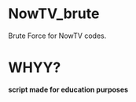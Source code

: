 # NowTV_brute
Brute Force for NowTV codes.


# WHYY?














**script made for education purposes**
